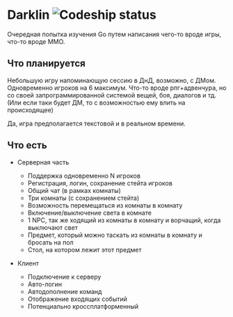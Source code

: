 # Darklin ![Codeship status](https://codeship.com/projects/d7bda440-9dbf-0133-361c-1a74f7994c2d/status?branch=master)

Очередная попытка изучения Go путем написания чего-то вроде игры, что-то вроде ММО.

## Что планируется

Небольшую игру напоминающую сессию в ДнД, возможно, с ДМом. Одновременно игроков на 6 максимум. Что-то вроде рпг+адвенчура, но со своей запрограммированной системой вещей, боя, диалогов и тд. (Или если таки будет ДМ, то с возможностью ему влить на происходящее)

Да, игра предполагается текстовой и в реальном времени.

## Что есть

* Серверная часть
  * Поддержка одновременно N игроков
  * Регистрация, логин, сохранение стейта игроков
  * Общий чат (в рамках комнаты)
  * Три комнаты (с сохранением стейта)
  * Возможность перемещаться из комнаты в комнату
  * Включение/выключение света в комнате
  * 1 NPC, так же ходящий из комнаты в комнату и ворчащий, когда выключают свет
  * Предмет, который можно таскать из комнаты в комнату и бросать на пол
  * Стол, на котором лежит этот предмет

* Клиент
  * Подключение к серверу
  * Авто-логин
  * Автодополнение команд
  * Отображение входящих событий
  * Потенциально кроссплатформенный
